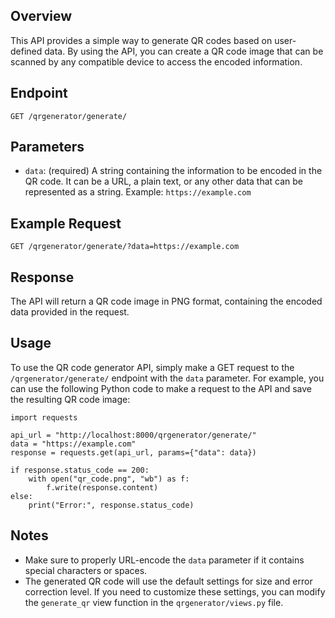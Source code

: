 ## Overview

This API provides a simple way to generate QR codes based on user-defined data. By using the API, you can create a QR code image that can be scanned by any compatible device to access the encoded information.

## Endpoint

`GET /qrgenerator/generate/`

## Parameters

-   `data`: (required) A string containing the information to be encoded in the QR code. It can be a URL, a plain text, or any other data that can be represented as a string. Example: `https://example.com`

## Example Request

`GET /qrgenerator/generate/?data=https://example.com`

## Response

The API will return a QR code image in PNG format, containing the encoded data provided in the request.

## Usage

To use the QR code generator API, simply make a GET request to the `/qrgenerator/generate/` endpoint with the `data` parameter. For example, you can use the following Python code to make a request to the API and save the resulting QR code image:

```
import requests

api_url = "http://localhost:8000/qrgenerator/generate/"
data = "https://example.com"
response = requests.get(api_url, params={"data": data})

if response.status_code == 200:
    with open("qr_code.png", "wb") as f:
        f.write(response.content)
else:
    print("Error:", response.status_code)

```

## Notes

-   Make sure to properly URL-encode the `data` parameter if it contains special characters or spaces.
-   The generated QR code will use the default settings for size and error correction level. If you need to customize these settings, you can modify the `generate_qr` view function in the `qrgenerator/views.py` file.

